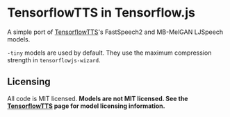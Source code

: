 TensorflowTTS in Tensorflow.js
==============================
A simple port of [TensorflowTTS][TensorflowTTS]'s FastSpeech2 and MB-MelGAN LJSpeech models.

`-tiny` models are used by default. They use the maximum compression strength in `tensorflowjs-wizard`.

Licensing
---------
All code is MIT licensed. **Models are not MIT licensed. See the [TensorflowTTS][TensorflowTTS] page for model licensing information.**

[TensorflowTTS]: https://github.com/TensorSpeech/TensorflowTTS